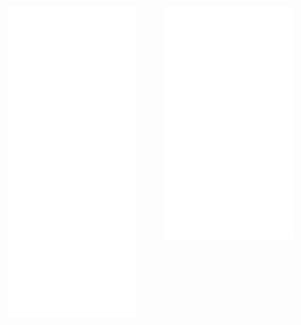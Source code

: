 <!---
[<img align="left top" width="48%" alt="🦑" src="/artifacts.svg">](#)

[<img align="right top" width="48%" alt="🦑" src="/progress.svg">](#)
--->



<div style="
  display: flex;
  justify-content: space-between;
  align-items: flex-start;
  width: 100%;
  box-sizing: border-box;
  margin: 0;
  padding: 0;
  gap: 10%;
">
  <img src="/artifacts.svg" alt="Artifacts" style="
    width: 45%;
    height: auto;
    display: block;
    object-fit: contain;
    margin: 0;
    padding: 0;
  ">
  <img src="/progress.svg" alt="Progress" style="
    width: 45%;
    height: auto;
    display: block;
    object-fit: contain;
    margin: 0;
    padding: 0;
  ">
</div>



<!---
Richard5678/Richard5678 is a ✨ special ✨ repository because its `README.md` (this file) appears on your GitHub profile.
You can click the Preview link to take a look at your changes.
--->
